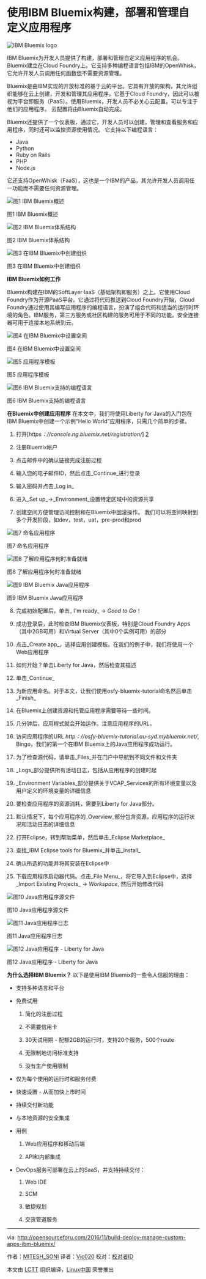 使用IBM Bluemix构建，部署和管理自定义应用程序
============================================================


 ![IBM Bluemix logo](http://i1.wp.com/opensourceforu.com/wp-content/uploads/2016/10/IBM-Blue-mix-logo.jpg?resize=300%2C266) 

IBM Bluemix为开发人员提供了构建，部署和管理自定义应用程序的机会。Bluemix建立在Cloud Foundry上。它支持多种编程语言包括IBM的OpenWhisk，它允许开发人员调用任何函数但不需要资源管理。

Bluemix是由IBM实现的开放标准的基于云的平台。它具有开放的架构，其允许组织能够在云上创建，开发和管理其应用程序。它基于Cloud Foundry，因此可以被视为平台即服务（PaaS）。使用Bluemix，开发人员不必关心云配置，可以专注于他们的应用程序。 云配置将由Bluemix自动完成。

Bluemix还提供了一个仪表板，通过它，开发人员可以创建，管理和查看服务和应用程序，同时还可以监控资源使用情况。
它支持以下编程语言：

*   Java
*   Python
*   Ruby on Rails
*   PHP
*   Node.js

它还支持OpenWhisk（FaaS），这也是一个IBM的产品，其允许开发人员调用任一功能而不需要任何资源管理。

![图1 IBM Bluemix概述](http://i1.wp.com/opensourceforu.com/wp-content/uploads/2016/10/Figure-1-An-Overview-of-IBM-Bluemix.jpg?resize=296%2C307) 

图1 IBM Bluemix概述

![图2 IBM Bluemix体系结构](http://i0.wp.com/opensourceforu.com/wp-content/uploads/2016/10/Figure-2-The-IBM-Bluemix-architecture.jpg?resize=350%2C239)

图2 IBM Bluemix体系结构

![图3 在IBM Bluemix中创建组织](http://i0.wp.com/opensourceforu.com/wp-content/uploads/2016/10/Figure-3-Creating-an-organisation-in-IBM-Bluemix.jpg?resize=350%2C280) 

图3 在IBM Bluemix中创建组织

**IBM Bluemix如何工作**

Bluemix构建在IBM的SoftLayer IaaS（基础架构即服务）之上。它使用Cloud Foundry作为开源PaaS平台。它通过将代码推送到Cloud Foundry开始，Cloud Foundry通过使用其编写应用程序的编程语言，扮演了组合代码和适当的运行时环境的角色。IBM服务，第三方服务或社区构建的服务可用于不同的功能。安全连接器可用于连接本地系统到云。

![图4 在IBM Bluemix中设置空间](http://i1.wp.com/opensourceforu.com/wp-content/uploads/2016/10/Figure-4-Setting-up-Space-in-IBM-Bluemix.jpg?resize=350%2C267) 

图4 在IBM Bluemix中设置空间

![图5 应用程序模板](http://i2.wp.com/opensourceforu.com/wp-content/uploads/2016/10/Figure-5-The-app-template.jpg?resize=350%2C135) 

图5 应用程序模板

![图6 IBM Bluemix支持的编程语言](http://i1.wp.com/opensourceforu.com/wp-content/uploads/2016/10/Figure-6-IBM-Bluemix-supported-programming-languages.jpg?resize=350%2C173) 

图6 IBM Bluemix支持的编程语言

**在Bluemix中创建应用程序**
在本文中，我们将使用Liberty for Java的入门包在IBM Bluemix中创建一个示例“Hello World”应用程序，只需几个简单的步骤。

1. 打开[_https：//console.ng.bluemix.net/registration/_] [2]

2. 注册Bluemix帐户

3. 点击邮件中的确认链接完成注册过程

4. 输入您的电子邮件ID，然后点击_Continue_进行登录

5. 输入密码并点击_Log in_

6. 进入_Set up_->_Environment_设置特定区域中的资源共享

7. 创建空间方便管理访问控制和在Bluemix中回滚操作。 我们可以将空间映射到多个开发阶段，如dev，test，uat，pre-prod和prod

![图7 命名应用程序](http://i1.wp.com/opensourceforu.com/wp-content/uploads/2016/10/Figure-7-Naming-the-app.jpg?resize=350%2C133) 

图7 命名应用程序

![图8 了解应用程序何时准备就绪](http://i1.wp.com/opensourceforu.com/wp-content/uploads/2016/10/Figure-8-Knowing-when-the-app-is-ready.jpg?resize=350%2C170) 

图8 了解应用程序何时准备就绪

![图9 IBM Bluemix Java应用程序](http://i1.wp.com/opensourceforu.com/wp-content/uploads/2016/10/Figure-9-The-IBM-Bluemix-Java-App.jpg?resize=350%2C151) 

图9 IBM Bluemix Java应用程序

8. 完成初始配置后，单击_ I'm ready_ -> _Good to Go_！

9. 成功登录后，此时检查IBM Bluemix仪表板，特别是Cloud Foundry Apps（其中2GB可用）和Virtual Server（其中0个实例可用）的部分

10. 点击_Create app_，选择应用创建模板。在我们的例子中，我们将使用一个Web应用程序

11. 如何开始？单击Liberty for Java，然后检查其描述

12. 单击_Continue_

13. 为新应用命名。对于本文，让我们使用osfy-bluemix-tutorial命名然后单击_Finish_

14. 在Bluemix上创建资源和托管应用程序需要等待一些时间。

15. 几分钟后，应用程式就会开始运作。注意应用程序的URL。

16. 访问应用程序的URL _http：//osfy-bluemix-tutorial.au-syd.mybluemix.net/_, Bingo，我们的第一个在IBM Bluemix上的Java应用程序成功运行。

17. 为了检查源代码，请单击_Files_并在门户中导航到不同文件和文件夹

18. _Logs_部分提供所有活动日志，包括从应用程序的创建时起

19.  _Environment Variables_部分提供关于VCAP_Services的所有环境变量以及用户定义的环境变量的详细信息

20. 要检查应用程序的资源消耗，需要到Liberty for Java部分。

21. 默认情况下，每个应用程序的_Overview_部分包含资源，应用程序的运行状况和活动日志的详细信息

22. 打开Eclipse，转到帮助菜单，然后单击_Eclipse Marketplace_

23. 查找_IBM Eclipse tools for Bluemix_并单击_Install_

24. 确认所选的功能并将其安装在Eclipse中

25. 下载应用程序启动器代码。点击_File Menu_，将它导入到Eclipse中，选择_Import Existing Projects_ -> _Workspace_, 然后开始修改代码

![图10 Java应用程序源文件](http://i1.wp.com/opensourceforu.com/wp-content/uploads/2016/10/Figure-10-The-Java-app-source-files.jpg?resize=350%2C173) 

图10 Java应用程序源文件

![图11 Java应用程序日志](http://i1.wp.com/opensourceforu.com/wp-content/uploads/2016/10/Figure-11-The-Java-app-logs.jpg?resize=350%2C133) 

图11 Java应用程序日志

![图12 Java应用程序 - Liberty for Java](http://i0.wp.com/opensourceforu.com/wp-content/uploads/2016/10/Figure-12-Java-app-Liberty-for-Java.jpg?resize=350%2C169) 

图12 Java应用程序 - Liberty for Java

**为什么选择IBM Bluemix？**
以下是使用IBM Bluemix的一些令人信服的理由：

*   支持多种语言和平台
*   免费试用

    1. 简化的注册过程
    
    2. 不需要信用卡
    
    3. 30天试用期 - 配额2GB的运行时，支持20个服务，500个route
    
    4. 无限制地访问标准支持
    
    5. 没有生产使用限制
    
*   仅为每个使用的运行时和服务付费
*   快速设置 - 从而加快上市时间
*   持续交付新功能
*   与本地资源的安全集成
*   用例

    1. Web应用程序和移动后端
    
    2. API和内部集成
    
*   DevOps服务可部署在云上的SaaS，并支持持续交付：

    1. Web IDE
    
    2. SCM
    
    3. 敏捷规划
    
    4. 交货管道服务

--------------------------------------------------------------------------------

via: http://opensourceforu.com/2016/11/build-deploy-manage-custom-apps-ibm-bluemix/

作者：[MITESH_SONI][a]
译者：[Vic020](http//vicyu.net)
校对：[校对者ID](https://github.com/校对者ID)

本文由 [LCTT](https://github.com/LCTT/TranslateProject) 组织编译，[Linux中国](https://linux.cn/) 荣誉推出

[a]:http://opensourceforu.com/author/mitesh_soni/
[1]:http://opensourceforu.com/wp-content/uploads/2016/10/Figure-7-Naming-the-app.jpg
[2]:https://console.ng.bluemix.net/registration/

